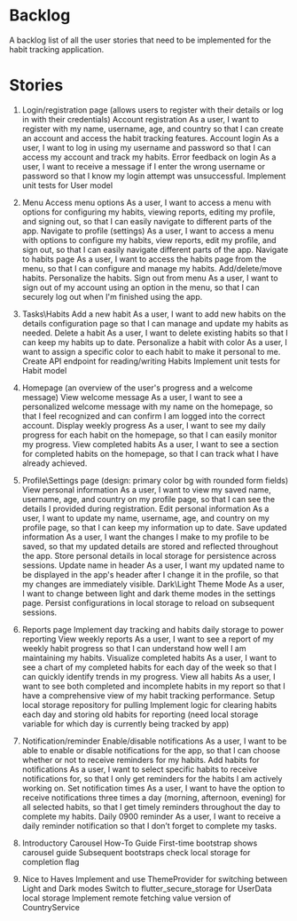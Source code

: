 # Backlog 

A backlog list of all the user stories that need to be implemented for the habit tracking application.


# Stories

1. Login/registration page (allows users to register with their details or log in with their credentials)
    Account registration
        As a user, I want to register with my name, username, age, and country so that I can create an account and access the habit tracking features.
    Account login
        As a user, I want to log in using my username and password so that I can access my account and track my habits.
    Error feedback on login
        As a user, I want to receive a message if I enter the wrong username or password so that I know my login attempt was unsuccessful.
    Implement unit tests for User model

2. Menu
    Access menu options
        As a user, I want to access a menu with options for configuring my habits, viewing reports, editing my profile, and signing out, so that I can easily navigate to different parts of the app.
    Navigate to profile  (settings)
        As a user, I want to access a menu with options to configure my habits, view reports, edit my profile, and sign out, so that I can easily navigate different parts of the app.
    Navigate to habits page
        As a user, I want to access the habits page from the menu, so that I can configure and manage my habits. Add/delete/move habits. Personalize the habits.
    Sign out from menu
        As a user, I want to sign out of my account using an option in the menu, so that I can securely log out when I'm finished using the app.

3. Tasks\Habits
    Add a new habit
        As a user, I want to add new habits on the details configuration page so that I can manage and update my habits as needed.
    Delete a habit
        As a user, I want to delete existing habits so that I can keep my habits up to date.
    Personalize a habit with color
        As a user, I want to assign a specific color to each habit to make it personal to me.
    Create API endpoint for reading/writing Habits
    Implement unit tests for Habit model

4. Homepage (an overview of the user's progress and a welcome message)
    View welcome message
        As a user, I want to see a personalized welcome message with my name on the homepage, so that I feel recognized and can confirm I am logged into the correct account.
    Display weekly progress
        As a user, I want to see my daily progress for each habit on the homepage, so that I can easily monitor my progress.
    View completed habits
        As a user, I want to see a section for completed habits on the homepage, so that I can track what I have already achieved.

5. Profile\Settings page (design: primary color bg with rounded form fields)
    View personal information
        As a user, I want to view my saved name, username, age, and country on my profile page, so that I can see the details I provided during registration.
    Edit personal information
        As a user, I want to update my name, username, age, and country on my profile page, so that I can keep my information up to date.
    Save updated information
        As a user, I want the changes I make to my profile to be saved, so that my updated details are stored and reflected throughout the app.
        Store personal details in local storage for persistence across sessions.
    Update name in header
        As a user, I want my updated name to be displayed in the app's header after I change it in the profile, so that my changes are immediately visible.
    Dark\Light Theme Mode
        As a user, I want to change between light and dark theme modes in the settings page.
        Persist configurations in local storage to reload on subsequent sessions.

6. Reports page
    Implement day tracking and habits daily storage to power reporting
    View weekly reports
        As a user, I want to see a report of my weekly habit progress so that I can understand how well I am maintaining my habits.
    Visualize completed habits
        As a user, I want to see a chart of my completed habits for each day of the week so that I can quickly identify trends in my progress.
    View all habits
        As a user, I want to see both completed and incomplete habits in my report so that I have a comprehensive view of my habit tracking performance.
    Setup local storage repository for pulling 
    Implement logic for clearing habits each day and storing old habits for reporting (need local storage variable for which day is currently being tracked by app)

7. Notification/reminder
    Enable/disable notifications
        As a user, I want to be able to enable or disable notifications for the app, so that I can choose whether or not to receive reminders for my habits.
    Add habits for notifications
        As a user, I want to select specific habits to receive notifications for, so that I only get reminders for the habits I am actively working on.
    Set notification times
        As a user, I want to have the option to receive notifications three times a day (morning, afternoon, evening) for all selected habits, so that I get timely reminders throughout the day to complete my habits.
    Daily 0900 reminder
        As a user, I want to receive a daily reminder notification so that I don’t forget to complete my tasks.
    
8. Introductory Carousel How-To Guide
    First-time bootstrap shows carousel guide
    Subsequent bootstraps check local storage for completion flag

9. Nice to Haves
    Implement and use ThemeProvider for switching between Light and Dark modes
    Switch to flutter_secure_storage for UserData local storage
    Implement remote fetching value version of CountryService

